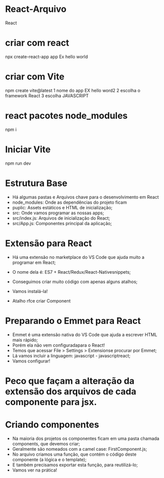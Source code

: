 # React-Arquivo
React

# criar com react
npx create-react-app app Ex hello world

# criar com Vite
 npm create vite@latest
 1 nome do app EX hello word2
 2 escolha o framework React
 3 escolha JAVASCRIPT

# react pacotes node_modules
npm i

# Iniciar Vite
npm run dev

# Estrutura Base

- Há algumas pastas e Arquivos chave para o desenvolvimento em React
- node_modules: Onde as dependências do projeto ficam
- puplic: Assets estáticos e HTML de inicialização;
- src: Onde vamos programar as nossas apps;
- src/index.js: Arquivos de inicialização do React;
- src/App.js: Componentes principal da aplicação;

# Extensão para React
- Há uma extensão no marketplace do VS Code que ajuda muito a programar em React;
- O nome dela é: ES7 + React/Redux/React-Nativesnippets;
- Conseguimos criar muito código com apenas alguns atalhos;
- Vamos instalá-la!

- Atalho rfce criar Component

# Preparando o Emmet para React

- Emmet é uma extensão nativa do VS Code que ajuda a escrever HTML mais rápido;
- Porém ela não vem configuradapara o React!
- Temos que acessar File > Settings > Extensionse procurar por Emmet;
- Lá vamos incluir a linguagem: javascript - javascriptreact;
- Vamos configurar!

# Peco que façam a alteração da extensão dos arquivos de cada componente para jsx.

# Criando componentes

- Na maioria dos projetos os componentes ficam em uma pasta chamada components, que devemos criar;
- Geralmente são nomeados com a camel case: FirstComponent.js;
- No arquivo criamos uma função, que contém o código deste componente (a lógica e o template);
- E também precisamos exportar esta função, para reutilizá-lo;
- Vamos ver na prática!